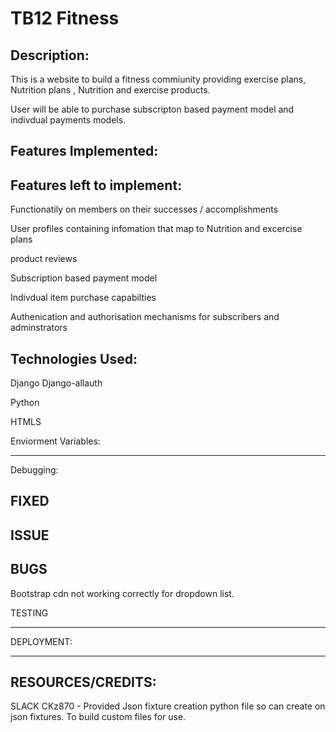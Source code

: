 
# TB12 Fitness

Description:
----------------------------------------------------------------------------------------------------------------------------

This is a website to build a fitness commiunity providing exercise plans, Nutrition plans , Nutrition and exercise products.

User will be able to purchase subscripton based payment model and indivdual payments models.




Features Implemented:
----------------------------------------------------------------------------------------------------------------------------


Features left to implement:
-------------------------------------------------------------------------------------------------------------------------------

Functionatily on members on their successes / accomplishments

User profiles containing infomation that map to Nutrition and excercise plans

product reviews 

Subscription based payment model

Indivdual item purchase capabilties

Authenication and authorisation mechanisms for subscribers and adminstrators


Technologies Used:
--------------------------------------------------------------------------------------------------------------------------------

Django
Django-allauth

Python

HTMLS


Enviorment Variables:

-------------------------------------------------------------------------------------------------------------------------------------



Debugging: 

FIXED
-------------------------------------------------------------------------------------------------------------------------------------


ISSUE 
----------------------------------------------------------------------------------------------------------------------------------------

BUGS
----------------------------------------------------------------------------------------------------------------------------------------
Bootstrap cdn not working correctly for dropdown list. 



TESTING 

-----------------------------------------------------------------------------------------------------------------------------------------





DEPLOYMENT:

---------------------------------------------------------------------------------------------------------------------------------------



RESOURCES/CREDITS:
----------------------------------------------------------------------------------------------------------------------------------------- 

SLACK CKz870 - Provided Json fixture creation python file so can create on json fixtures. To build custom files for use. 